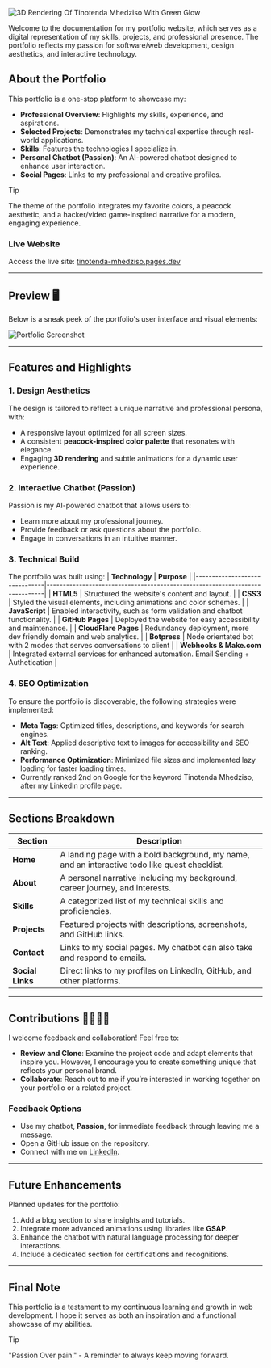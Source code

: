 
![3D Rendering Of _Tinotenda Mhedziso_ With Green Glow](https://github.com/user-attachments/assets/6ecc6e3d-0daa-4f62-bd73-598f77ea6ae0)

Welcome to the documentation for my portfolio website, which serves as a digital representation of my skills, projects, and professional presence. The portfolio reflects my passion for software/web development, design aesthetics, and interactive technology.

## About the Portfolio
This portfolio is a one-stop platform to showcase my:
- **Professional Overview**: Highlights my skills, experience, and aspirations.
- **Selected Projects**: Demonstrates my technical expertise through real-world applications.
- **Skills**: Features the technologies I specialize in.
- **Personal Chatbot (Passion)**: An AI-powered chatbot designed to enhance user interaction.
- **Social Pages**: Links to my professional and creative profiles.

> [!TIP]
> The theme of the portfolio integrates my favorite colors, a peacock aesthetic, and a hacker/video game-inspired narrative for a modern, engaging experience.

### Live Website
Access the live site: [tinotenda-mhedziso.pages.dev](https://tinotenda-mhedziso.pages.dev)

---

## Preview 🖥
Below is a sneak peek of the portfolio's user interface and visual elements:

![Portfolio Screenshot](https://github.com/user-attachments/assets/0db51d8a-5676-4967-a256-daeb57e7c042)

---

## Features and Highlights

### 1. **Design Aesthetics**
The design is tailored to reflect a unique narrative and professional persona, with:
- A responsive layout optimized for all screen sizes.
- A consistent **peacock-inspired color palette** that resonates with elegance.
- Engaging **3D rendering** and subtle animations for a dynamic user experience.

### 2. **Interactive Chatbot (Passion)**
Passion is my AI-powered chatbot that allows users to:
- Learn more about my professional journey.
- Provide feedback or ask questions about the portfolio.
- Engage in conversations in an intuitive manner.

### 3. **Technical Build**
The portfolio was built using:
| **Technology**               | **Purpose**                                                                 |
|-------------------------------|-----------------------------------------------------------------------------|
| **HTML5**                     | Structured the website's content and layout.                               |
| **CSS3**                      | Styled the visual elements, including animations and color schemes.         |
| **JavaScript**                | Enabled interactivity, such as form validation and chatbot functionality.   |
| **GitHub Pages**              | Deployed the website for easy accessibility and maintenance.               |
| **CloudFlare Pages**          | Redundancy deployment, more dev friendly domain and web analytics.         |
| **Botpress**                  | Node orientated bot with 2 modes that serves conversations to client       |
| **Webhooks & Make.com**       | Integrated external services for enhanced automation. Email Sending + Authetication |

### 4. **SEO Optimization**
To ensure the portfolio is discoverable, the following strategies were implemented:
- **Meta Tags**: Optimized titles, descriptions, and keywords for search engines.
- **Alt Text**: Applied descriptive text to images for accessibility and SEO ranking.
- **Performance Optimization**: Minimized file sizes and implemented lazy loading for faster loading times.
- Currently ranked 2nd on Google for the keyword Tinotenda Mhedziso, after my LinkedIn profile page.

---

## Sections Breakdown

| **Section**        | **Description**                                                                                                   |
|---------------------|-------------------------------------------------------------------------------------------------------------------|
| **Home**           | A landing page with a bold background, my name, and an interactive todo like quest checklist.                      |
| **About**          | A personal narrative including my background, career journey, and interests.                                      |
| **Skills**         | A categorized list of my technical skills and proficiencies.                                                     |
| **Projects**       | Featured projects with descriptions, screenshots, and GitHub links.                                              |
| **Contact**        | Links to my social pages. My chatbot can also take and respond to emails.                                        |
| **Social Links**   | Direct links to my profiles on LinkedIn, GitHub, and other platforms.                                             |

---

## Contributions 🤝🏿🤝🏼
I welcome feedback and collaboration! Feel free to:
- **Review and Clone**: Examine the project code and adapt elements that inspire you. However, I encourage you to create something unique that reflects your personal brand.
- **Collaborate**: Reach out to me if you’re interested in working together on your portfolio or a related project.

### Feedback Options
- Use my chatbot, **Passion**, for immediate feedback through leaving me a message.
- Open a GitHub issue on the repository.
- Connect with me on [LinkedIn](https://www.linkedin.com/in/tinotenda-mhedziso/).

---

## Future Enhancements
Planned updates for the portfolio:
1. Add a blog section to share insights and tutorials.
2. Integrate more advanced animations using libraries like **GSAP**.
3. Enhance the chatbot with natural language processing for deeper interactions.
4. Include a dedicated section for certifications and recognitions.

---

## Final Note
This portfolio is a testament to my continuous learning and growth in web development. I hope it serves as both an inspiration and a functional showcase of my abilities.

> [!TIP]
> "Passion Over pain." - A reminder to always keep moving forward.
